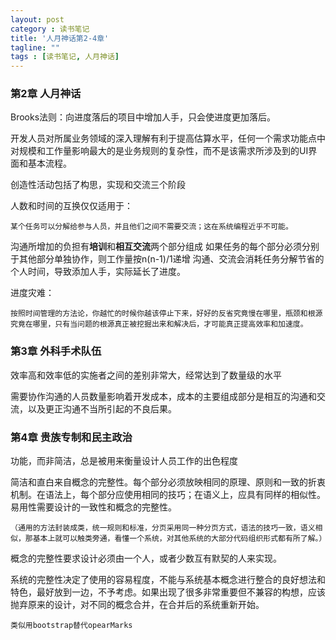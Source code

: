 ```yaml
---
layout: post
category : 读书笔记
title: '人月神话第2-4章'
tagline: ""
tags : [读书笔记, 人月神话]
---
```


### 第2章 人月神话

Brooks法则：向进度落后的项目中增加人手，只会使进度更加落后。

开发人员对所属业务领域的深入理解有利于提高估算水平，任何一个需求功能点中对规模和工作量影响最大的是业务规则的复杂性，而不是该需求所涉及到的UI界面和基本流程。

创造性活动包括了构思，实现和交流三个阶段

<!--break-->

人数和时间的互换仅仅适用于：

	某个任务可以分解给参与人员，并且他们之间不需要交流；这在系统编程近乎不可能。

沟通所增加的负担有**培训**和**相互交流**两个部分组成
如果任务的每个部分必须分别于其他部分单独协作，则工作量按n(n-1)/1递增
沟通、交流会消耗任务分解节省的个人时间，导致添加人手，实际延长了进度。

进度灾难：

	按照时间管理的方法论，你越忙的时候你越该停止下来，好好的反省究竟慢在哪里，瓶颈和根源究竟在哪里，只有当问题的根源真正被挖掘出来和解决后，才可能真正提高效率和加速度。

### 第3章 外科手术队伍

效率高和效率低的实施者之间的差别非常大，经常达到了数量级的水平

需要协作沟通的人员数量影响着开发成本，成本的主要组成部分是相互的沟通和交流，以及更正沟通不当所引起的不良后果。

### 第4章 贵族专制和民主政治

功能，而非简洁，总是被用来衡量设计人员工作的出色程度

简洁和直白来自概念的完整性。每个部分必须放映相同的原理、原则和一致的折衷机制。在语法上，每个部分应使用相同的技巧；在语义上，应具有同样的相似性。易用性需要设计的一致性和概念的完整性。
	
	（通用的方法封装成类，统一规则和标准，分页采用同一种分页方式，语法的技巧一致，语义相似，那基本上就可以触类旁通，看懂一个系统，对其他系统的大部分代码组织形式都有所了解。）

概念的完整性要求设计必须由一个人，或者少数互有默契的人来实现。

系统的完整性决定了使用的容易程度，不能与系统基本概念进行整合的良好想法和特色，最好放到一边，不予考虑。如果出现了很多非常重要但不兼容的构想，应该抛弃原来的设计，对不同的概念合并，在合并后的系统重新开始。

	类似用bootstrap替代opearMarks


